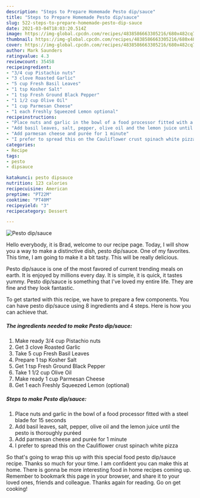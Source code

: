 ```yaml
---
description: "Steps to Prepare Homemade Pesto dip/sauce"
title: "Steps to Prepare Homemade Pesto dip/sauce"
slug: 522-steps-to-prepare-homemade-pesto-dip-sauce
date: 2021-03-04T18:03:20.514Z
image: https://img-global.cpcdn.com/recipes/4838586663305216/680x482cq70/pesto-dipsauce-recipe-main-photo.jpg
thumbnail: https://img-global.cpcdn.com/recipes/4838586663305216/680x482cq70/pesto-dipsauce-recipe-main-photo.jpg
cover: https://img-global.cpcdn.com/recipes/4838586663305216/680x482cq70/pesto-dipsauce-recipe-main-photo.jpg
author: Mark Saunders
ratingvalue: 4.3
reviewcount: 35458
recipeingredient:
- "3/4 cup Pistachio nuts"
- "3 clove Roasted Garlic"
- "5 cup Fresh Basil Leaves"
- "1 tsp Kosher Salt"
- "1 tsp Fresh Ground Black Pepper"
- "1 1/2 cup Olive Oil"
- "1 cup Parmesan Cheese"
- "1 each Freshly Squeezed Lemon optional"
recipeinstructions:
- "Place nuts and garlic in the bowl of a food processor fitted with a steel blade for 15 seconds"
- "Add basil leaves, salt, pepper, olive oil and the lemon juice until the pesto is thoroughly puréed"
- "Add parmesan cheese and purée for 1 minute"
- "I prefer to spread this on the Cauliflower crust spinach white pizza"
categories:
- Recipe
tags:
- pesto
- dipsauce

katakunci: pesto dipsauce 
nutrition: 123 calories
recipecuisine: American
preptime: "PT22M"
cooktime: "PT40M"
recipeyield: "3"
recipecategory: Dessert

---
```



![Pesto dip/sauce](https://img-global.cpcdn.com/recipes/4838586663305216/680x482cq70/pesto-dipsauce-recipe-main-photo.jpg)

Hello everybody, it is Brad, welcome to our recipe page. Today, I will show you a way to make a distinctive dish, pesto dip/sauce. One of my favorites. This time, I am going to make it a bit tasty. This will be really delicious.



Pesto dip/sauce is one of the most favored of current trending meals on earth. It is enjoyed by millions every day. It is simple, it is quick, it tastes yummy. Pesto dip/sauce is something that I've loved my entire life. They are fine and they look fantastic.


To get started with this recipe, we have to prepare a few components. You can have pesto dip/sauce using 8 ingredients and 4 steps. Here is how you can achieve that.

<!--inarticleads1-->

##### The ingredients needed to make Pesto dip/sauce:

1. Make ready 3/4 cup Pistachio nuts
1. Get 3 clove Roasted Garlic
1. Take 5 cup Fresh Basil Leaves
1. Prepare 1 tsp Kosher Salt
1. Get 1 tsp Fresh Ground Black Pepper
1. Take 1 1/2 cup Olive Oil
1. Make ready 1 cup Parmesan Cheese
1. Get 1 each Freshly Squeezed Lemon (optional)




<!--inarticleads2-->

##### Steps to make Pesto dip/sauce:

1. Place nuts and garlic in the bowl of a food processor fitted with a steel blade for 15 seconds
1. Add basil leaves, salt, pepper, olive oil and the lemon juice until the pesto is thoroughly puréed
1. Add parmesan cheese and purée for 1 minute
1. I prefer to spread this on the Cauliflower crust spinach white pizza




So that's going to wrap this up with this special food pesto dip/sauce recipe. Thanks so much for your time. I am confident you can make this at home. There is gonna be more interesting food in home recipes coming up. Remember to bookmark this page in your browser, and share it to your loved ones, friends and colleague. Thanks again for reading. Go on get cooking!
